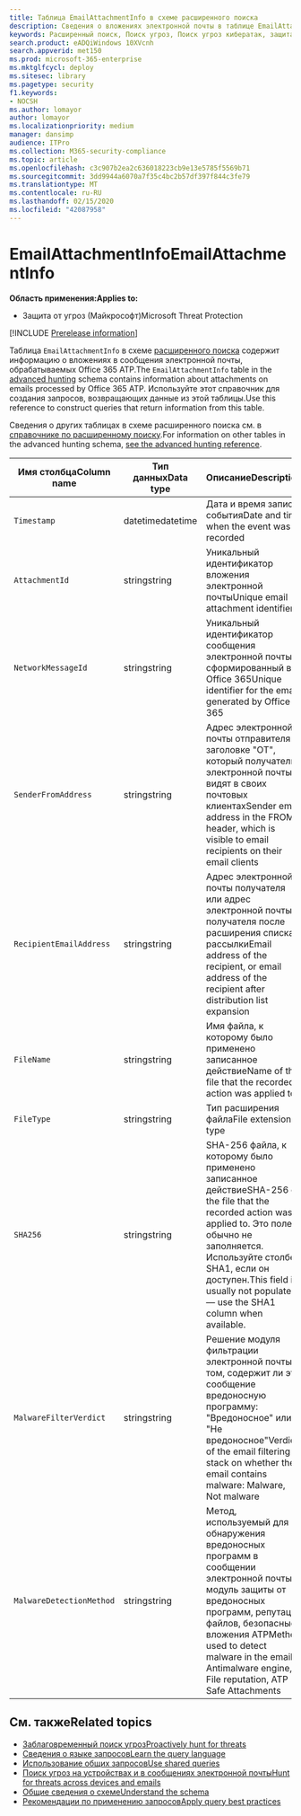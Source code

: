 ```yaml
---
title: Таблица EmailAttachmentInfo в схеме расширенного поиска
description: Сведения о вложениях электронной почты в таблице EmailAttachmentInfo схемы расширенного поиска
keywords: Расширенный поиск, Поиск угроз, Поиск угроз кибератак, защита от угроз Майкрософт, Microsoft 365, MTP, m365, поиск, запрос, телеметрии, Справка по схеме, Кусто, таблица, столбец, тип данных, описание, Емаилаттачментинфо, идентификатор сетевого сообщения, отправитель получатель, идентификатор вложения, имя вложения, вредоносности вредоносных программ
search.product: eADQiWindows 10XVcnh
search.appverid: met150
ms.prod: microsoft-365-enterprise
ms.mktglfcycl: deploy
ms.sitesec: library
ms.pagetype: security
f1.keywords:
- NOCSH
ms.author: lomayor
author: lomayor
ms.localizationpriority: medium
manager: dansimp
audience: ITPro
ms.collection: M365-security-compliance
ms.topic: article
ms.openlocfilehash: c3c907b2ea2c636018223cb9e13e5785f5569b71
ms.sourcegitcommit: 3dd9944a6070a7f35c4bc2b57df397f844c3fe79
ms.translationtype: MT
ms.contentlocale: ru-RU
ms.lasthandoff: 02/15/2020
ms.locfileid: "42087958"
---
```

# <a name="emailattachmentinfo"></a><span data-ttu-id="f7384-104">EmailAttachmentInfo</span><span class="sxs-lookup"><span data-stu-id="f7384-104">EmailAttachmentInfo</span></span>

<span data-ttu-id="f7384-105">**Область применения:**</span><span class="sxs-lookup"><span data-stu-id="f7384-105">**Applies to:**</span></span>
- <span data-ttu-id="f7384-106">Защита от угроз (Майкрософт)</span><span class="sxs-lookup"><span data-stu-id="f7384-106">Microsoft Threat Protection</span></span>

[!INCLUDE [Prerelease information](../includes/prerelease.md)]

<span data-ttu-id="f7384-107">Таблица `EmailAttachmentInfo` в схеме [расширенного поиска](advanced-hunting-overview.md) содержит информацию о вложениях в сообщения электронной почты, обрабатываемых Office 365 ATP.</span><span class="sxs-lookup"><span data-stu-id="f7384-107">The `EmailAttachmentInfo` table in the [advanced hunting](advanced-hunting-overview.md) schema contains information about attachments on emails processed by Office 365 ATP.</span></span> <span data-ttu-id="f7384-108">Используйте этот справочник для создания запросов, возвращающих данные из этой таблицы.</span><span class="sxs-lookup"><span data-stu-id="f7384-108">Use this reference to construct queries that return information from this table.</span></span>

<span data-ttu-id="f7384-109">Сведения о других таблицах в схеме расширенного поиска см. в [справочнике по расширенному поиску](advanced-hunting-schema-tables.md).</span><span class="sxs-lookup"><span data-stu-id="f7384-109">For information on other tables in the advanced hunting schema, [see the advanced hunting reference](advanced-hunting-schema-tables.md).</span></span>

| <span data-ttu-id="f7384-110">Имя столбца</span><span class="sxs-lookup"><span data-stu-id="f7384-110">Column name</span></span> | <span data-ttu-id="f7384-111">Тип данных</span><span class="sxs-lookup"><span data-stu-id="f7384-111">Data type</span></span> | <span data-ttu-id="f7384-112">Описание</span><span class="sxs-lookup"><span data-stu-id="f7384-112">Description</span></span> |
|-------------|-----------|-------------|
| `Timestamp` | <span data-ttu-id="f7384-113">datetime</span><span class="sxs-lookup"><span data-stu-id="f7384-113">datetime</span></span> | <span data-ttu-id="f7384-114">Дата и время записи события</span><span class="sxs-lookup"><span data-stu-id="f7384-114">Date and time when the event was recorded</span></span> |
| `AttachmentId` | <span data-ttu-id="f7384-115">string</span><span class="sxs-lookup"><span data-stu-id="f7384-115">string</span></span> | <span data-ttu-id="f7384-116">Уникальный идентификатор вложения электронной почты</span><span class="sxs-lookup"><span data-stu-id="f7384-116">Unique email attachment identifier</span></span> |
| `NetworkMessageId` | <span data-ttu-id="f7384-117">string</span><span class="sxs-lookup"><span data-stu-id="f7384-117">string</span></span> | <span data-ttu-id="f7384-118">Уникальный идентификатор сообщения электронной почты, сформированный в Office 365</span><span class="sxs-lookup"><span data-stu-id="f7384-118">Unique identifier for the email, generated by Office 365</span></span> |
| `SenderFromAddress` | <span data-ttu-id="f7384-119">string</span><span class="sxs-lookup"><span data-stu-id="f7384-119">string</span></span> | <span data-ttu-id="f7384-120">Адрес электронной почты отправителя в заголовке "ОТ", который получатели электронной почты видят в своих почтовых клиентах</span><span class="sxs-lookup"><span data-stu-id="f7384-120">Sender email address in the FROM header, which is visible to email recipients on their email clients</span></span> |
| `RecipientEmailAddress` | <span data-ttu-id="f7384-121">string</span><span class="sxs-lookup"><span data-stu-id="f7384-121">string</span></span> | <span data-ttu-id="f7384-122">Адрес электронной почты получателя или адрес электронной почты получателя после расширения списка рассылки</span><span class="sxs-lookup"><span data-stu-id="f7384-122">Email address of the recipient, or email address of the recipient after distribution list expansion</span></span> |
| `FileName` | <span data-ttu-id="f7384-123">string</span><span class="sxs-lookup"><span data-stu-id="f7384-123">string</span></span> | <span data-ttu-id="f7384-124">Имя файла, к которому было применено записанное действие</span><span class="sxs-lookup"><span data-stu-id="f7384-124">Name of the file that the recorded action was applied to</span></span> |
| `FileType` | <span data-ttu-id="f7384-125">string</span><span class="sxs-lookup"><span data-stu-id="f7384-125">string</span></span> | <span data-ttu-id="f7384-126">Тип расширения файла</span><span class="sxs-lookup"><span data-stu-id="f7384-126">File extension type</span></span> |
| `SHA256` | <span data-ttu-id="f7384-127">string</span><span class="sxs-lookup"><span data-stu-id="f7384-127">string</span></span> | <span data-ttu-id="f7384-128">SHA-256 файла, к которому было применено записанное действие</span><span class="sxs-lookup"><span data-stu-id="f7384-128">SHA-256 of the file that the recorded action was applied to.</span></span> <span data-ttu-id="f7384-129">Это поле обычно не заполняется. Используйте столбец SHA1, если он доступен.</span><span class="sxs-lookup"><span data-stu-id="f7384-129">This field is usually not populated — use the SHA1 column when available.</span></span> |
| `MalwareFilterVerdict` | <span data-ttu-id="f7384-130">string</span><span class="sxs-lookup"><span data-stu-id="f7384-130">string</span></span> | <span data-ttu-id="f7384-131">Решение модуля фильтрации электронной почты о том, содержит ли это сообщение вредоносную программу: "Вредоносное" или "Не вредоносное"</span><span class="sxs-lookup"><span data-stu-id="f7384-131">Verdict of the email filtering stack on whether the email contains malware: Malware, Not malware</span></span> |
| `MalwareDetectionMethod` | <span data-ttu-id="f7384-132">string</span><span class="sxs-lookup"><span data-stu-id="f7384-132">string</span></span> | <span data-ttu-id="f7384-133">Метод, используемый для обнаружения вредоносных программ в сообщении электронной почты: модуль защиты от вредоносных программ, репутация файлов, безопасные вложения ATP</span><span class="sxs-lookup"><span data-stu-id="f7384-133">Method used to detect malware in the email: Antimalware engine, File reputation, ATP Safe Attachments</span></span> |

## <a name="related-topics"></a><span data-ttu-id="f7384-134">См. также</span><span class="sxs-lookup"><span data-stu-id="f7384-134">Related topics</span></span>
- [<span data-ttu-id="f7384-135">Заблаговременный поиск угроз</span><span class="sxs-lookup"><span data-stu-id="f7384-135">Proactively hunt for threats</span></span>](advanced-hunting-overview.md)
- [<span data-ttu-id="f7384-136">Сведения о языке запросов</span><span class="sxs-lookup"><span data-stu-id="f7384-136">Learn the query language</span></span>](advanced-hunting-query-language.md)
- [<span data-ttu-id="f7384-137">Использование общих запросов</span><span class="sxs-lookup"><span data-stu-id="f7384-137">Use shared queries</span></span>](advanced-hunting-shared-queries.md)
- [<span data-ttu-id="f7384-138">Поиск угроз на устройствах и в сообщениях электронной почты</span><span class="sxs-lookup"><span data-stu-id="f7384-138">Hunt for threats across devices and emails</span></span>](advanced-hunting-query-emails-devices.md)
- [<span data-ttu-id="f7384-139">Общие сведения о схеме</span><span class="sxs-lookup"><span data-stu-id="f7384-139">Understand the schema</span></span>](advanced-hunting-schema-tables.md)
- [<span data-ttu-id="f7384-140">Рекомендации по применению запросов</span><span class="sxs-lookup"><span data-stu-id="f7384-140">Apply query best practices</span></span>](advanced-hunting-best-practices.md)
